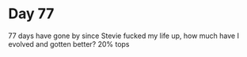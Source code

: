 # Day 77

77 days have gone by since Stevie fucked my life up, how much have I evolved and gotten better? 20% tops
